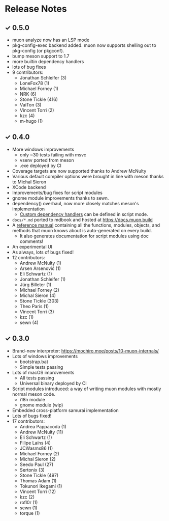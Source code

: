 # Release Notes

## ✓ 0.5.0

- muon analyze now has an LSP mode
- pkg-config-exec backend added.  muon now supports shelling out to pkg-config
  (or pkgconf).
- bump meson support to 1.7
- more builtin dependency handlers
- lots of bug fixes
- 9 contributors:
    - Jonathan Schleifer (3)
    - LoneFox78 (1)
    - Michael Forney (1)
    - NRK (6)
    - Stone Tickle (416)
    - VaiTon (3)
    - Vincent Torri (2)
    - kzc (4)
    - m-hugo (1)

## ✓ 0.4.0

- More windows improvements
    - only ~30 tests failing with msvc
    - vsenv ported from meson
    - .exe deployed by CI
- Coverage targets are now supported thanks to Andrew McNulty
- Various default compiler options were brought in line with meson thanks to
  Michal Sieron
- XCode backend
- Improvements/bug fixes for script modules
- gnome module improvements thanks to sewn.
- dependency() overhaul, now more closely matches meson's implementation
    - [Custom dependency handlers](https://git.sr.ht/~lattis/muon/tree/master/item/src/script/runtime/dependencies.meson)
      can be defined in script mode.
- `docs/*.md` ported to mdbook and hosted at <https://docs.muon.build>
- A [reference manual](https://docs.muon.build/reference) containing all the
  functions, modules, objects, and methods that muon knows about is
  auto-generated on every build.
  - It also generates documentation for script modules using doc comments!
- An experimental UI
- As always, lots of bugs fixed!
- 12 contributors:
    - Andrew McNulty (1)
    - Arsen Arsenović (1)
    - Eli Schwartz (1)
    - Jonathan Schleifer (1)
    - Jürg Billeter (1)
    - Michael Forney (2)
    - Michal Sieron (4)
    - Stone Tickle (303)
    - Theo Paris (1)
    - Vincent Torri (3)
    - kzc (1)
    - sewn (4)

## ✓ 0.3.0

- Brand-new interpreter: <https://mochiro.moe/posts/10-muon-internals/>
- Lots of windows improvements
    - bootstrap.bat
    - Simple tests passing
- Lots of macOS improvements
    - All tests passing
    - Universal binary deployed by CI
- Script modules introduced: a way of writing muon modules with mostly normal
  meson code.
    - i18n module
    - gnome module (wip)
- Embedded cross-platform samurai implementation
- Lots of bugs fixed!
- 17 contributors:
    - Andrea Pappacoda (1)
    - Andrew McNulty (11)
    - Eli Schwartz (1)
    - Filipe Laíns (4)
    - JCWasmx86 (1)
    - Michael Forney (2)
    - Michal Sieron (2)
    - Seedo Paul (27)
    - Sertonix (3)
    - Stone Tickle (497)
    - Thomas Adam (1)
    - Tokunori Ikegami (1)
    - Vincent Torri (12)
    - kzc (2)
    - rofl0r (1)
    - sewn (1)
    - torque (1)

